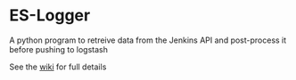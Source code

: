 ES-Logger
=========

A python program to retreive data from the Jenkins API and post-process it
before pushing to logstash

See the [wiki](../../wiki) for full details
